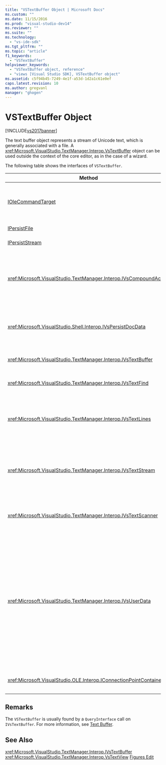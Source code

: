 ```yaml
---
title: "VSTextBuffer Object | Microsoft Docs"
ms.custom: ""
ms.date: 11/15/2016
ms.prod: "visual-studio-dev14"
ms.reviewer: ""
ms.suite: ""
ms.technology:
  - "vs-ide-sdk"
ms.tgt_pltfrm: ""
ms.topic: "article"
f1_keywords:
  - "VSTextBuffer"
helpviewer_keywords:
  - "VSTextBuffer object, reference"
  - "views [Visual Studio SDK], VSTextBuffer object"
ms.assetid: c5f94b45-7249-4e1f-a53d-1d2a1c61e0ef
caps.latest.revision: 10
ms.author: gregvanl
manager: "ghogen"
---
```

# VSTextBuffer Object
[!INCLUDE[vs2017banner](../includes/vs2017banner.md)]

The text buffer object represents a stream of Unicode text, which is generally associated with a file. A <xref:Microsoft.VisualStudio.TextManager.Interop.VsTextBuffer> object can be used outside the context of the core editor, as in the case of a wizard.

 The following table shows the interfaces of `VSTextBuffer`.

|Method|Description|
|------------|-----------------|
|[IOleCommandTarget](http://msdn.microsoft.com/library/windows/desktop/ms683797)|Standard OLE interface. Mainly used for undo/redo handling in the buffer.|
|[IPersistFile](http://msdn.microsoft.com/library/windows/desktop/ms687223)|Standard OLE interface.|
|[IPersistStream](http://msdn.microsoft.com/library/windows/desktop/ms690091)|Standard OLE interface.|
|<xref:Microsoft.VisualStudio.TextManager.Interop.IVsCompoundAction>|Enables the creation of compounds actions (that is, actions that are grouped in a single undo/redo unit).|
|<xref:Microsoft.VisualStudio.Shell.Interop.IVsPersistDocData>|Enables persistence of document data managed by the text buffer.|
|<xref:Microsoft.VisualStudio.TextManager.Interop.IVsTextBuffer>|Provides basic services; used by many clients.|
|<xref:Microsoft.VisualStudio.TextManager.Interop.IVsTextFind>|Used to search a buffer.|
|<xref:Microsoft.VisualStudio.TextManager.Interop.IVsTextLines>|Provides read and write capabilities using two-dimensional coordinates. Inherits from `IVsTextBuffer`.|
|<xref:Microsoft.VisualStudio.TextManager.Interop.IVsTextStream>|Provides read and write capabilities using one-dimensional coordinates. Inherits from `IVsTextBuffer`.|
|<xref:Microsoft.VisualStudio.TextManager.Interop.IVsTextScanner>|Provides fast, stream-oriented, sequential access to text in the buffer.|
|<xref:Microsoft.VisualStudio.TextManager.Interop.IVsUserData>|Provides access to a generic collection of properties. The most important property is the name, or moniker, of the buffer. You can store your own random data in the buffer with this interface by creating a GUID and using it as a key.|
|<xref:Microsoft.VisualStudio.OLE.Interop.IConnectionPointContainer>|Supports connection points for events.|

## Remarks
 The `VSTextBuffer` is usually found by a `QueryInterface` call on `IVsTextBuffer`. For more information, see [Text Buffer](../extensibility/accessing-the-text-buffer-by-using-the-legacy-api.md).

## See Also
 <xref:Microsoft.VisualStudio.TextManager.Interop.IVsTextBuffer>
 <xref:Microsoft.VisualStudio.TextManager.Interop.VsTextView>
 [Figures Edit](http://msdn.microsoft.com/f08872bd-fd9c-4e36-8cf2-a2a2622ef986)
